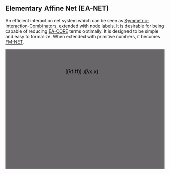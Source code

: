 ## Elementary Affine Net (EA-NET)

An efficient interaction net system which can be seen as [Symmetric-Interaction-Combinators](https://pdfs.semanticscholar.org/1731/a6e49c6c2afda3e72256ba0afb34957377d3.pdf), extended with node labels. It is desirable for being capable of reducing [EA-CORE](/docs/EA-Core.md) terms optimally. It is designed to be simple and easy to formalize. When extended with primitive numbers, it becomes [FM-NET](/docs/FM-Net.md).

![anim](../docs/images/inet-simulation.gif)

